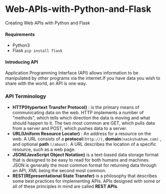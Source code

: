 # Web-APIs-with-Python-and-Flask
Creating Web APIs with Python and Flask

#### Requirements
- Python3
- Flask `pip install flask`

#### Introducing API
Application Programming Interface (API) allows information to be manipulated by other programs via the internet.If you have data you wish to share with the world, an API is one way.

### API Terminology
- **HTTP(Hypertext Transfer Protocol)** : is the primary means of communicating data on the web. HTTP implements a number of "methods", which tells which direction the data is moving and what should happen to it. The two most common are GET, which pulls data from a server and POST, which pushes data to a server.
- **URL(Uniform Resource Locator)** : An address for a resource on the web. A URL consists of a **protocol**`(http://)`, **domain**`(naikshubham.com)` , and optional **path** `(/about)`. A URL describes the location of a specific resource, such as a web page.
- **JSON(JavaScript Object Notation)** is a text-based data storage format that is designed to be easy to read for both humans and machines. JSON is generally the most common format for returning data through an API, XML being the second most common.
- **REST(REpresentational State Transfer)** is a philosophy that describes some best practices for implementing APIs. APIs designed with some or all of these principles in mind are called **REST APIs**.

